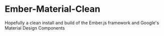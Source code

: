 # Ember-Material-Clean
Hopefully a clean install and build of the Ember.js framework and Google's Material Design Components
